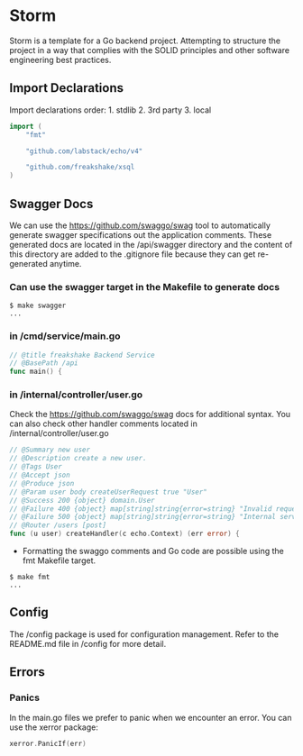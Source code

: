 # Storm

Storm is a template for a Go backend project. Attempting to structure the project in a way that complies with the SOLID principles and other software engineering best practices.

## Import Declarations

Import declarations order: 1. stdlib 2. 3rd party 3. local

```go
import (
    "fmt"

    "github.com/labstack/echo/v4"

    "github.com/freakshake/xsql
)
```

## Swagger Docs

We can use the <https://github.com/swaggo/swag> tool to automatically generate swagger specifications out the application comments.
These generated docs are located in the /api/swagger directory and the content of this directory are added to the .gitignore
file because they can get re-generated anytime.

### Can use the swagger target in the Makefile to generate docs

```shell
$ make swagger
...
```

### in /cmd/service/main.go

```go
// @title freakshake Backend Service
// @BasePath /api
func main() {
```

### in /internal/controller/user.go

Check the <https://github.com/swaggo/swag> docs for additional syntax. You can also check other handler comments located in /internal/controller/user.go

```go
// @Summary new user
// @Description create a new user.
// @Tags User
// @Accept json
// @Produce json
// @Param user body createUserRequest true "User"
// @Success 200 {object} domain.User
// @Failure 400 {object} map[string]string{error=string} "Invalid request"
// @Failure 500 {object} map[string]string{error=string} "Internal server error"
// @Router /users [post]
func (u user) createHandler(c echo.Context) (err error) {
```

* Formatting the swaggo comments and Go code are possible using the fmt Makefile target.

```shell
$ make fmt
...
```

## Config

The /config package is used for configuration management. Refer to the README.md file in /config for more detail.

## Errors

### Panics

In the main.go files we prefer to panic when we encounter an error. You can use the xerror package:

```go
xerror.PanicIf(err)
```
